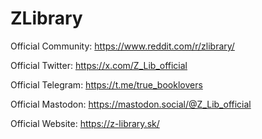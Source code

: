 # ZLibrary

Official Community: https://www.reddit.com/r/zlibrary/

Official Twitter: https://x.com/Z_Lib_official

Official Telegram: https://t.me/true_booklovers

Official Mastodon: https://mastodon.social/@Z_Lib_official

Official Website: https://z-library.sk/